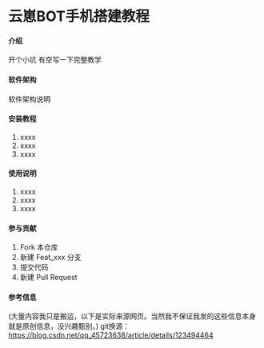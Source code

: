 # 云崽BOT手机搭建教程

#### 介绍
开个小坑 有空写一下完整教学

#### 软件架构
软件架构说明


#### 安装教程

1.  xxxx
2.  xxxx
3.  xxxx

#### 使用说明

1.  xxxx
2.  xxxx
3.  xxxx

#### 参与贡献

1.  Fork 本仓库
2.  新建 Feat_xxx 分支
3.  提交代码
4.  新建 Pull Request


#### 参考信息
(大量内容我只是搬运，以下是实际来源网页。当然我不保证我发的这些信息本身就是原创信息，没兴趣甄别。)
git换源：https://blog.csdn.net/qq_45723638/article/details/123494464
